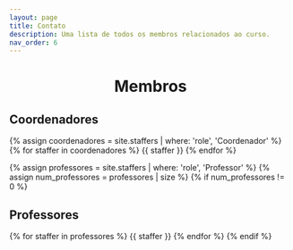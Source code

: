 ```yaml
---
layout: page
title: Contato
description: Uma lista de todos os membros relacionados ao curso.
nav_order: 6
---
```


<h1 align="center"><span style='font-weight: bold;'>Membros</span></h1>

## Coordenadores

{% assign coordenadores = site.staffers | where: 'role', 'Coordenador' %}
{% for staffer in coordenadores %}
{{ staffer }}
{% endfor %}

{% assign professores = site.staffers | where: 'role', 'Professor' %}
{% assign num_professores = professores | size %}
{% if num_professores != 0 %}

## Professores

{% for staffer in professores %}
{{ staffer }}
{% endfor %}
{% endif %}
